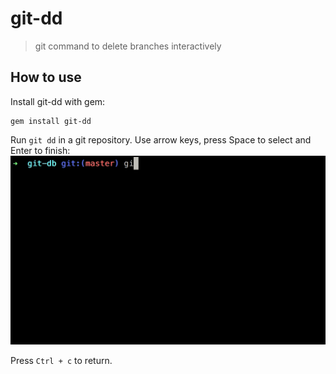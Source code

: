 # git-dd

> git command to delete branches interactively

## How to use
Install git-dd with gem:
```
gem install git-dd
```

Run `git dd` in a git repository. Use arrow keys, press Space to select and Enter to finish:
![git-dd](git-dd.gif)

Press `Ctrl + c` to return.